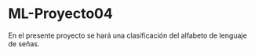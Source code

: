 # ML-Proyecto04

En el presente proyecto se hará una clasificación del alfabeto de lenguaje de señas.
